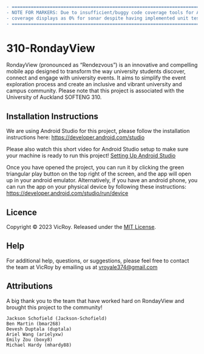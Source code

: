 ```diff
- ============================================================================================
- NOTE FOR MARKERS: Due to insufficient/buggy code coverage tools for Android Studio, our code 
- coverage displays as 0% for sonar despite having implemented unit tests.
- ============================================================================================
```

# 310-RondayView

RondayView (pronounced as “Rendezvous”) is an innovative and compelling mobile app designed to transform the way university students discover, connect and engage with university events. It aims to simplify the event exploration process and create an inclusive and vibrant university and campus community. Please note that this project is associated with the University of Auckland SOFTENG 310.

## Installation Instructions

We are using Android Studio for this project, please follow the installation instructions here: https://developer.android.com/studio

Please also watch this short video for Android Studio setup to make sure your machine is ready to run this project! 
[Setting Up Android Studio](https://www.youtube.com/watch?v=K5z5OIKVmCQ&list=PLg3oSHawmeXjxwAfTM6Ck_Lz55l_P7lnG&index=3&t=1243s)

Once you have opened the project, you can run it by clicking the green triangular play button on the top right of the screen, and the app will open up in your android emulator. Alternatively, if you have an android phone, you can run the app on your physical device by following these instructions: https://developer.android.com/studio/run/device

## Licence

Copyright © 2023 VicRoy. Released under the [MIT License](https://mit-license.org/).

## Help

For additional help, questions, or suggestions, please feel free to contact the team at VicRoy by emailing us at vroyale374@gmail.com

## Attributions

A big thank you to the team that have worked hard on RondayView and brought this project to the community!

    Jackson Schofield (Jackson-Schofield)
    Ben Martin (bmar268)
    Devesh Duptala (duptala)
    Ariel Wang (arielyxw)
    Emily Zou (boxy8)
    Michael Hardy (mhardy88)